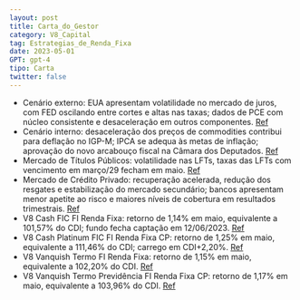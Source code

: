 ```yaml
---
layout: post
title: Carta_do_Gestor
category: V8_Capital
tag: Estrategias_de_Renda_Fixa
date: 2023-05-01
GPT: gpt-4
tipo: Carta
twitter: false
---
```


- Cenário externo: EUA apresentam volatilidade no mercado de juros, com FED oscilando entre cortes e altas nas taxas; dados de PCE com núcleo consistente e desaceleração em outros componentes.
<a href="#" onclick="search_on_pdf('Taxa de Juros (%)Primeira Quinzena de MaioAo longo da segunda quinzena, tivemos dados de PCE (Pers')">Ref</a>
- Cenário interno: desaceleração dos preços de commodities contribui para deflação no IGP-M; IPCA se adequa às metas de inflação; aprovação do novo arcabouço fiscal na Câmara dos Deputados.
<a href="#" onclick="search_on_pdf('internamente itens como milho, soja, bovinos, entre outros bens intermediários, foram os componentes')">Ref</a>
- Mercado de Títulos Públicos: volatilidade nas LFTs, taxas das LFTs com vencimento em março/29 fecham em maio.
<a href="#" onclick="search_on_pdf('nos papéis com vencimento em março/29. Como podemos observar no gráfico abaixo, a taxa da LFT comve')">Ref</a>
- Mercado de Crédito Privado: recuperação acelerada, redução dos resgates e estabilização do mercado secundário; bancos apresentam menor apetite ao risco e maiores níveis de cobertura em resultados trimestrais.
<a href="#" onclick="search_on_pdf('reduzindo a pressão sobre as taxas dos papéis.Mercado de Crédito PrivadoRetorno AcumuladoFonte: Q')">Ref</a>
- V8 Cash FIC FI Renda Fixa: retorno de 1,14% em maio, equivalente a 101,57% do CDI; fundo fecha captação em 12/06/2023.
<a href="#" onclick="search_on_pdf('O fundo entregou retorno de 1,14% no mês de maio, equivalente a 101,57% do CDI. Em 12 meses e desde ')">Ref</a>
- V8 Cash Platinum FIC FI Renda Fixa CP: retorno de 1,25% em maio, equivalente a 111,46% do CDI; carrego em CDI+2,20%.
<a href="#" onclick="search_on_pdf('% do CDIV8 Cash Platinum FIC FI Renda Fixa CP%---R$ 24 milhões% do CDI---V8 Vanquish Term')">Ref</a>
- V8 Vanquish Termo FI Renda Fixa: retorno de 1,15% em maio, equivalente a 102,20% do CDI.
<a href="#" onclick="search_on_pdf('% do CDIV8 Cash Platinum FIC FI Renda Fixa CP%---R$ 24 milhões% do CDI---V8 Vanquish Term')">Ref</a>
- V8 Vanquish Termo Previdência FI Renda Fixa CP: retorno de 1,17% em maio, equivalente a 103,96% do CDI.
<a href="#" onclick="search_on_pdf('% do CDIV8 Cash Platinum FIC FI Renda Fixa CP%---R$ 24 milhões% do CDI---V8 Vanquish Term')">Ref</a>
